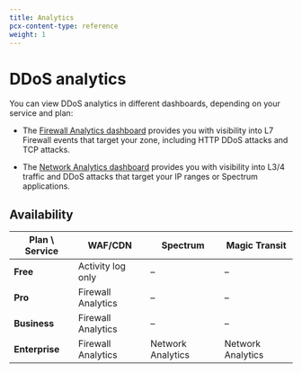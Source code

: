```yaml
---
title: Analytics
pcx-content-type: reference
weight: 1
---
```


# DDoS analytics

You can view DDoS analytics in different dashboards, depending on your service and plan:

- The [Firewall Analytics dashboard](https://developers.cloudflare.com/waf/analytics) provides you with visibility into L7 Firewall events that target your zone, including HTTP DDoS attacks and TCP attacks.

- The [Network Analytics dashboard](https://support.cloudflare.com/hc/articles/360038696631) provides you with visibility into L3/4 traffic and DDoS attacks that target your IP ranges or Spectrum applications.

## Availability

| Plan \ Service | WAF/CDN            | Spectrum          | Magic Transit     |
| -------------- | ------------------ | ----------------- | ----------------- |
| **Free**       | Activity log only  | –                 | –                 |
| **Pro**        | Firewall Analytics | –                 | –                 |
| **Business**   | Firewall Analytics | –                 | –                 |
| **Enterprise** | Firewall Analytics | Network Analytics | Network Analytics |
